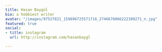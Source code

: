 ```yaml
---
title: Hasan Baygül
bio: a hobbiest writer
avatar: "/images/97527821_159696725571716_2746676066222389271_n.jpg"
featured: true
social:
- title: instagram
  url: http://instagram.com/hasanbaygl

---
```

